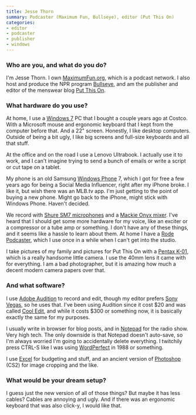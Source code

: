 ```yaml
---
title: Jesse Thorn
summary: Podcaster (Maximum Fun, Bullseye), editor (Put This On)
categories:
- editor
- podcaster
- publisher
- windows
---
```


### Who are you, and what do you do?

I'm Jesse Thorn. I own [MaximumFun.org](http://maximumfun.org/ "The podcast community site."), which is a podcast network. I also host and produce the NPR program [Bullseye](http://www.maximumfun.org/shows/bullseye "The Bullseye website."), and am the publisher and editor of the menswear blog [Put This On](http://putthison.com/ "The menswear weblog.").

### What hardware do you use?

At home, I use a [Windows 7][windows-7] PC that I bought a couple years ago at Costco. With a Microsoft mouse and ergonomic keyboard that I kept from the computer before that. And a 22" screen. Honestly, I like desktop computers. Outside of being a bit ugly, I like big screens and full-size keyboards and all that stuff.

At the office and on the road I use a Lenovo Ultrabook. I actually use it to work, and I can't imagine trying to send a bunch of emails or write a script or cut tape on a tablet. 

My phone is an old Samsung [Windows Phone][windows-phone] 7, which I got for free a few years ago for being a Social Media Influencer, right after my iPhone broke. I like it, but wish there was an MLB.tv app. I'm just getting to the point of buying a new phone. Might go back to the iPhone, might stick with Windows Phone. Haven't decided.

We record with [Shure SM7 microphones][sm7b] and a [Mackie Onyx mixer][onyx-1220]. I've heard that I should get some more hardware for my voice, like an exciter or a compressor or a tube amp or something. I don't have any of these things, and it seems like a hassle to learn about them. At home I have a [Rode Podcaster][podcaster], which I use once in a while when I can't get into the studio.

I take pictures of my family and pictures for Put This On with a [Pentax K-01][k-01], which is a really handsome little camera. I use the 40mm lens it came with for everything. I am a bad photographer, but it is amazing how much a decent modern camera papers over that.

### And what software?

I use [Adobe Audition][audition] to record and edit, though my editor prefers [Sony Vegas][vegas-pro], so he uses that. I've been using Audition since it cost $20 and was called [Cool Edit][cool-edit], and while it costs $300 or something now, it is basically exactly the same for my purposes. 

I usually write in browser for blog posts, and in [Notepad][] for the radio show. Very high tech. The only downside is that Notepad doesn't auto-save, so I'm always worried I'm going to accidentally delete everything. I twitchily press CTRL-S like I was using [WordPerfect][] in 1988 or something. 

I use [Excel][] for budgeting and stuff, and an ancient version of [Photoshop][] (CS2) for image cropping and the like.

### What would be your dream setup?

I guess just the new version of all of those things? But maybe it has less cables? Cables are annoying and ugly. And if there was an ergonomic keyboard that was also click-y, I would like that.

[k-01]: https://en.wikipedia.org/wiki/Pentax_K-01 "A 16.28 megapixel mirrorless digital camera."
[onyx-1220]: http://www.mackie.com/products/discontinued/onyx1220/index.html "An analog mixer."
[podcaster]: http://www.rodemic.com/microphones/podcaster "A USB microphone."
[sm7b]: http://www.shure.com/americas/products/microphones/sm/sm7b-vocal-microphone "A dynamic microphone."
[audition]: https://creative.adobe.com/products/audition "An audio editing software suite."
[cool-edit]: https://en.wikipedia.org/wiki/Adobe_Audition "Digital audio creation software."
[excel]: https://products.office.com/en-us/excel "A spreadsheet application."
[notepad]: https://en.wikipedia.org/wiki/Notepad_(software) "A simple text editor included with Windows."
[photoshop]: https://www.adobe.com/products/photoshop.html "A bitmap image editor."
[vegas-pro]: https://en.wikipedia.org/wiki/Sony_Vegas_Pro "A non-linear video editing suite."
[windows-7]: https://en.wikipedia.org/wiki/Windows_7 "An operating system."
[windows-phone]: https://en.wikipedia.org/wiki/Windows_Phone "A mobile operating system."
[wordperfect]: https://en.wikipedia.org/wiki/WordPerfect "A word processor."
